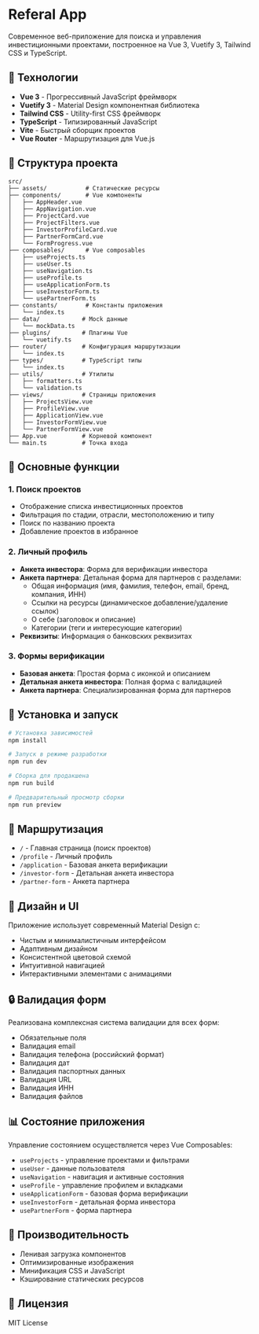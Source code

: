 # Referal App

Современное веб-приложение для поиска и управления инвестиционными проектами, построенное на Vue 3, Vuetify 3, Tailwind CSS и TypeScript.

## 🚀 Технологии

- **Vue 3** - Прогрессивный JavaScript фреймворк
- **Vuetify 3** - Material Design компонентная библиотека
- **Tailwind CSS** - Utility-first CSS фреймворк
- **TypeScript** - Типизированный JavaScript
- **Vite** - Быстрый сборщик проектов
- **Vue Router** - Маршрутизация для Vue.js

## 📁 Структура проекта

```
src/
├── assets/           # Статические ресурсы
├── components/       # Vue компоненты
│   ├── AppHeader.vue
│   ├── AppNavigation.vue
│   ├── ProjectCard.vue
│   ├── ProjectFilters.vue
│   ├── InvestorProfileCard.vue
│   ├── PartnerFormCard.vue
│   └── FormProgress.vue
├── composables/      # Vue composables
│   ├── useProjects.ts
│   ├── useUser.ts
│   ├── useNavigation.ts
│   ├── useProfile.ts
│   ├── useApplicationForm.ts
│   ├── useInvestorForm.ts
│   └── usePartnerForm.ts
├── constants/        # Константы приложения
│   └── index.ts
├── data/            # Mock данные
│   └── mockData.ts
├── plugins/         # Плагины Vue
│   └── vuetify.ts
├── router/          # Конфигурация маршрутизации
│   └── index.ts
├── types/           # TypeScript типы
│   └── index.ts
├── utils/           # Утилиты
│   ├── formatters.ts
│   └── validation.ts
├── views/           # Страницы приложения
│   ├── ProjectsView.vue
│   ├── ProfileView.vue
│   ├── ApplicationView.vue
│   ├── InvestorFormView.vue
│   └── PartnerFormView.vue
├── App.vue          # Корневой компонент
└── main.ts          # Точка входа
```

## 🎯 Основные функции

### 1. Поиск проектов
- Отображение списка инвестиционных проектов
- Фильтрация по стадии, отрасли, местоположению и типу
- Поиск по названию проекта
- Добавление проектов в избранное

### 2. Личный профиль
- **Анкета инвестора**: Форма для верификации инвестора
- **Анкета партнера**: Детальная форма для партнеров с разделами:
  - Общая информация (имя, фамилия, телефон, email, бренд, компания, ИНН)
  - Ссылки на ресурсы (динамическое добавление/удаление ссылок)
  - О себе (заголовок и описание)
  - Категории (теги и интересующие категории)
- **Реквизиты**: Информация о банковских реквизитах

### 3. Формы верификации
- **Базовая анкета**: Простая форма с иконкой и описанием
- **Детальная анкета инвестора**: Полная форма с валидацией
- **Анкета партнера**: Специализированная форма для партнеров

## 🔧 Установка и запуск

```bash
# Установка зависимостей
npm install

# Запуск в режиме разработки
npm run dev

# Сборка для продакшена
npm run build

# Предварительный просмотр сборки
npm run preview
```

## 📱 Маршрутизация

- `/` - Главная страница (поиск проектов)
- `/profile` - Личный профиль
- `/application` - Базовая анкета верификации
- `/investor-form` - Детальная анкета инвестора
- `/partner-form` - Анкета партнера

## 🎨 Дизайн и UI

Приложение использует современный Material Design с:
- Чистым и минималистичным интерфейсом
- Адаптивным дизайном
- Консистентной цветовой схемой
- Интуитивной навигацией
- Интерактивными элементами с анимациями

## 🔒 Валидация форм

Реализована комплексная система валидации для всех форм:
- Обязательные поля
- Валидация email
- Валидация телефона (российский формат)
- Валидация дат
- Валидация паспортных данных
- Валидация URL
- Валидация ИНН
- Валидация файлов

## 📊 Состояние приложения

Управление состоянием осуществляется через Vue Composables:
- `useProjects` - управление проектами и фильтрами
- `useUser` - данные пользователя
- `useNavigation` - навигация и активные состояния
- `useProfile` - управление профилем и вкладками
- `useApplicationForm` - базовая форма верификации
- `useInvestorForm` - детальная форма инвестора
- `usePartnerForm` - форма партнера

## 🚀 Производительность

- Ленивая загрузка компонентов
- Оптимизированные изображения
- Минификация CSS и JavaScript
- Кэширование статических ресурсов

## 📝 Лицензия

MIT License
